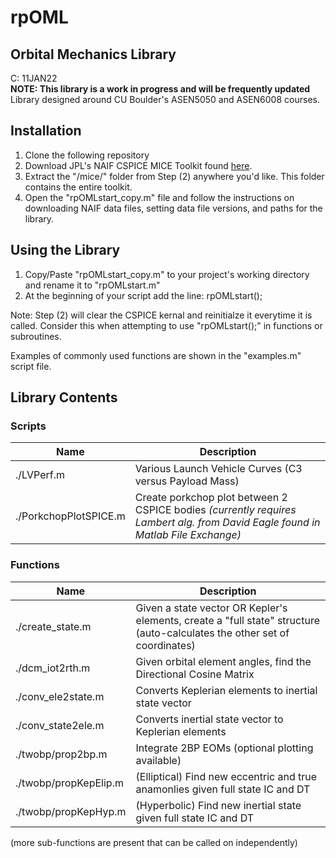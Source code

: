 # rpOML
## Orbital Mechanics Library
C: 11JAN22  <br />
**NOTE: This library is a work in progress and will be frequently updated** <br />
Library designed around CU Boulder's ASEN5050 and ASEN6008 courses.


## Installation
1. Clone the following repository
2. Download JPL's NAIF CSPICE MICE Toolkit found [here](https://naif.jpl.nasa.gov/naif/toolkit.html).
3. Extract the "/mice/" folder from Step (2) anywhere you'd like. This folder contains the entire toolkit.
5. Open the "rpOMLstart_copy.m" file and follow the instructions on downloading NAIF data files, setting data file versions, and paths for the library.

## Using the Library
1. Copy/Paste "rpOMLstart_copy.m" to your project's working directory and rename it to "rpOMLstart.m"
2. At the beginning of your script add the line: rpOMLstart();

Note: Step (2) will clear the CSPICE kernal and reinitialze it everytime it is called. Consider this when attempting to use "rpOMLstart();" in functions or subroutines. 

Examples of commonly used functions are shown in the "examples.m" script file.


## Library Contents
### Scripts
| Name | Description |
| ----------- | ----------- |
| ./LVPerf.m  | Various Launch Vehicle Curves (C3 versus Payload Mass) |
| ./PorkchopPlotSPICE.m | Create porkchop plot between 2 CSPICE bodies *(currently requires Lambert alg. from David Eagle found in Matlab File Exchange)* |

### Functions
| Name | Description |
| ----------- | ----------- |
| ./create_state.m | Given a state vector OR Kepler's elements, create a "full state" structure (auto-calculates the other set of coordinates) |
| ./dcm_iot2rth.m | Given orbital element angles, find the Directional Cosine Matrix |
| ./conv_ele2state.m | Converts Keplerian elements to inertial state vector | 
| ./conv_state2ele.m | Converts inertial state vector to Keplerian elements |
| ./twobp/prop2bp.m | Integrate 2BP EOMs (optional plotting available) |
| ./twobp/propKepElip.m | (Elliptical) Find new eccentric and true anamonlies given full state IC and DT |
| ./twobp/propKepHyp.m | (Hyperbolic)  Find new inertial state given full state IC and DT |

(more sub-functions are present that can be called on independently)
